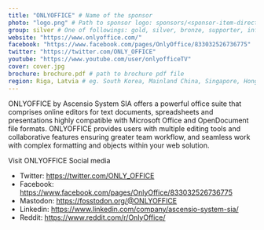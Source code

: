 ```yaml
---
title: "ONLYOFFICE" # Name of the sponsor
photo: "logo.png" # Path to sponsor logo: sponsors/<sponsor-item-directory>/logo.png
group: silver # One of followings: gold, silver, bronze, supporter, infra, record, videoi18n, swag, partner
website: "https://www.onlyoffice.com/"
facebook: "https://www.facebook.com/pages/OnlyOffice/833032526736775"
twitter: "https://twitter.com/ONLY_OFFICE"
youtube: "https://www.youtube.com/user/onlyofficeTV"
cover: cover.jpg
brochure: brochure.pdf # path to brochure pdf file
region: Riga, Latvia # eg. South Korea, Mainland China, Singapore, Hong Kong, Taiwan ...
---
```


ONLYOFFICE by Ascensio System SIA offers a powerful office suite that comprises online editors for text documents, spreadsheets and presentations highly compatible with Microsoft Office and OpenDocument file formats. ONLYOFFICE provides users with multiple editing tools and collaborative features ensuring greater team workflow, and seamless work with complex formatting and objects within your web solution.

Visit ONLYOFFICE Social media
- Twitter: https://twitter.com/ONLY_OFFICE
- Facebook: https://www.facebook.com/pages/OnlyOffice/833032526736775
- Mastodon: https://fosstodon.org/@ONLYOFFICE
- Linkedin: https://www.linkedin.com/company/ascensio-system-sia/
- Reddit: https://www.reddit.com/r/OnlyOffice/
